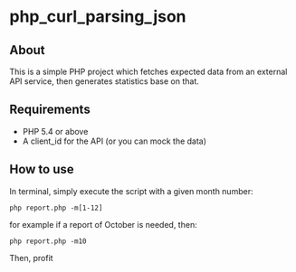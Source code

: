 # php_curl_parsing_json

## About
This is a simple PHP project which fetches expected data from an external API service, then generates statistics base on that.

## Requirements
- PHP 5.4 or above
- A client_id for the API (or you can mock the data)

## How to use
In terminal, simply execute the script with a given month number:

```
php report.php -m[1-12]
```

for example if a report of October is needed, then:

```
php report.php -m10
```

Then, profit
